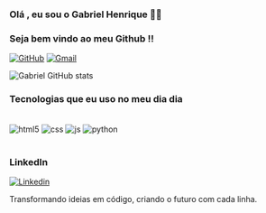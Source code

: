 ### Olá , eu sou o Gabriel Henrique 🖐🏾

### Seja bem vindo ao meu Github !!

[![GitHub](https://img.shields.io/badge/GitHub-100000?style=for-the-badge&logo=github&logoColor=white)](https://github.com/Dev-Biel01)
[![Gmail](https://img.shields.io/badge/Gmail-D14836?style=for-the-badge&logo=gmail&logoColor=white)](gabrielhenrique.58794gmail.com)

![Gabriel GitHub stats](https://github-readme-stats.vercel.app/api?username=Dev-Biel01&show_icons=true&theme=dracula)
### Tecnologias que eu uso no meu dia dia 
 <div style="display= inline-block"></br>
    <img align="center" alt="html5" src="https://img.shields.io/badge/HTML5-E34F26?style=for-the-badge&logo=html5&logoColor=white">
    <img align="center" alt="css" src="https://img.shields.io/badge/CSS3-1572B6?style=for-the-badge&logo=css3&logoColor=white">
    <img align="center" alt="js" src="https://img.shields.io/badge/JavaScript-F7DF1E?style=for-the-badge&logo=javascript&logoColor=black">
    <img align="center" alt="python" src="https://img.shields.io/badge/Python-14354C?style=for-the-badge&logo=python&logoColor=white">
 </div></br>


 ### LinkedIn 
[![Linkedin](https://img.shields.io/badge/LinkedIn-0077B5?style=for-the-badge&logo=linkedin&logoColor=white)](https://www.linkedin.com/public-profile/settings?trk=d_flagship3_profile_self_view_public_profile)



Transformando ideias em código, criando o futuro com cada linha.

